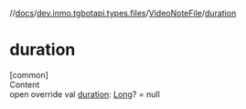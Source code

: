 //[docs](../../../index.md)/[dev.inmo.tgbotapi.types.files](../index.md)/[VideoNoteFile](index.md)/[duration](duration.md)



# duration  
[common]  
Content  
open override val [duration](duration.md): [Long](https://kotlinlang.org/api/latest/jvm/stdlib/kotlin/-long/index.html)? = null  




